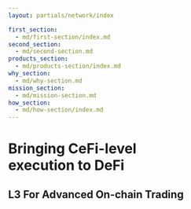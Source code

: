 ```yaml
---
layout: partials/network/index

first_section:
  - md/first-section/index.md
second_section:
  - md/second-section.md
products_section:
  - md/products-section/index.md
why_section:
  - md/why-section.md
mission_section:
  - md/mission-section.md
how_section:
  - md/how-section/index.md
---
```


# Bringing CeFi-level<br>execution to DeFi

## L3 For Advanced On-chain Trading
